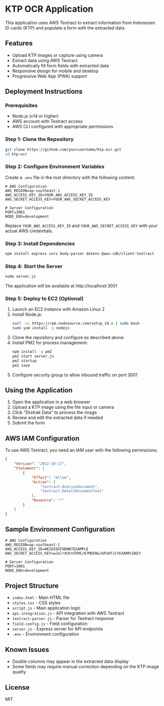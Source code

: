 # KTP OCR Application

This application uses AWS Textract to extract information from Indonesian ID cards (KTP) and populate a form with the extracted data.

## Features

- Upload KTP images or capture using camera
- Extract data using AWS Textract
- Automatically fill form fields with extracted data
- Responsive design for mobile and desktop
- Progressive Web App (PWA) support

## Deployment Instructions

### Prerequisites

- Node.js (v14 or higher)
- AWS account with Textract access
- AWS CLI configured with appropriate permissions

### Step 1: Clone the Repository

```bash
git clone https://github.com/yourusername/ktp-ocr.git
cd ktp-ocr
```

### Step 2: Configure Environment Variables

Create a `.env` file in the root directory with the following content:

```
# AWS Configuration
AWS_REGION=ap-southeast-1
AWS_ACCESS_KEY_ID=YOUR_AWS_ACCESS_KEY_ID
AWS_SECRET_ACCESS_KEY=YOUR_AWS_SECRET_ACCESS_KEY

# Server Configuration
PORT=3001
NODE_ENV=development
```

Replace `YOUR_AWS_ACCESS_KEY_ID` and `YOUR_AWS_SECRET_ACCESS_KEY` with your actual AWS credentials.

### Step 3: Install Dependencies

```bash
npm install express cors body-parser dotenv @aws-sdk/client-textract
```

### Step 4: Start the Server

```bash
node server.js
```

The application will be available at http://localhost:3001

### Step 5: Deploy to EC2 (Optional)

1. Launch an EC2 instance with Amazon Linux 2
2. Install Node.js:
   ```bash
   curl -sL https://rpm.nodesource.com/setup_14.x | sudo bash -
   sudo yum install -y nodejs
   ```
3. Clone the repository and configure as described above
4. Install PM2 for process management:
   ```bash
   npm install -g pm2
   pm2 start server.js
   pm2 startup
   pm2 save
   ```
5. Configure security group to allow inbound traffic on port 3001

## Using the Application

1. Open the application in a web browser
2. Upload a KTP image using the file input or camera
3. Click "Ekstrak Data" to process the image
4. Review and edit the extracted data if needed
5. Submit the form

## AWS IAM Configuration

To use AWS Textract, you need an IAM user with the following permissions:

```json
{
    "Version": "2012-10-17",
    "Statement": [
        {
            "Effect": "Allow",
            "Action": [
                "textract:AnalyzeDocument",
                "textract:DetectDocumentText"
            ],
            "Resource": "*"
        }
    ]
}
```

## Sample Environment Configuration

```
# AWS Configuration
AWS_REGION=ap-southeast-1
AWS_ACCESS_KEY_ID=AKIAIOSFODNN7EXAMPLE
AWS_SECRET_ACCESS_KEY=wJalrXUtnFEMI/K7MDENG/bPxRfiCYEXAMPLEKEY

# Server Configuration
PORT=3001
NODE_ENV=development
```

## Project Structure

- `index.html` - Main HTML file
- `styles.css` - CSS styles
- `script.js` - Main application logic
- `api-integration.js` - API integration with AWS Textract
- `textract-parser.js` - Parser for Textract response
- `field-config.js` - Field configuration
- `server.js` - Express server for API endpoints
- `.env` - Environment configuration

## Known Issues

- Double columns may appear in the extracted data display
- Some fields may require manual correction depending on the KTP image quality

## License

MIT
